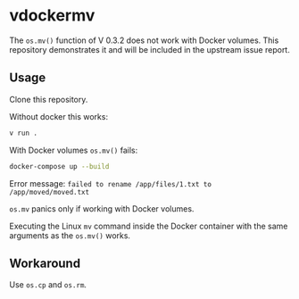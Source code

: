 # vdockermv

The `os.mv()` function of V 0.3.2 does not work with Docker volumes.
This repository demonstrates it and will be included in the upstream issue report.

## Usage
Clone this repository.

Without docker this works:
```bash
v run .
```

With Docker volumes `os.mv()` fails:
```bash
docker-compose up --build
```

Error message:
`failed to rename /app/files/1.txt to /app/moved/moved.txt`

`os.mv` panics only if working with Docker volumes.

Executing the Linux `mv` command inside the Docker container with the same arguments as the `os.mv()` works.

## Workaround

Use `os.cp` and `os.rm`.
